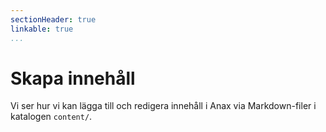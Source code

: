 ```yaml
---
sectionHeader: true
linkable: true
...
```

Skapa innehåll
=======================

Vi ser hur vi kan lägga till och redigera innehåll i Anax via Markdown-filer i katalogen `content/`.
